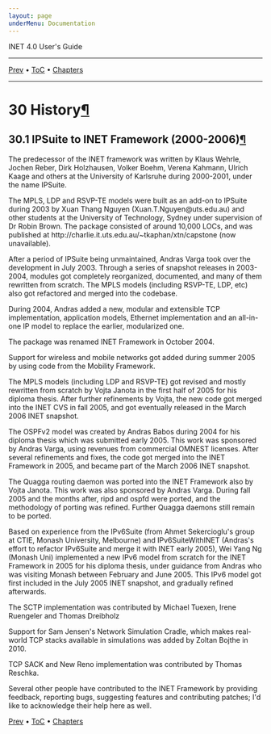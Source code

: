 ```yaml
---
layout: page
underMenu: Documentation
---
```




<div>INET 4.0 User's Guide<hr width='100%'></div>
<div class='oppnavbar'><a href="chap29.html">Prev</a> &#8226; <a href="toc.html#toc_30">ToC</a> &#8226; <a href="index.html">Chapters</a></div><hr class='pgbr'><h1><a name="cha:History"></a>30 History<a class="headerlink" href="#cha:History" title="Permalink to this headline">&para;</a></h1>

<p><h2><a name="sec:history:ipsuite-to-inet"></a>30.1 IPSuite to INET Framework (2000-2006)<a class="headerlink" href="#sec:history:ipsuite-to-inet" title="Permalink to this headline">&para;</a></h2>

<p>The predecessor of the INET framework was written by Klaus
Wehrle, Jochen Reber, Dirk Holzhausen, Volker Boehm, Verena Kahmann,
Ulrich Kaage and others at the University of Karlsruhe during 2000-2001,
under the name IPSuite.

<p>The MPLS, LDP and RSVP-TE models were built as an add-on to IPSuite
during 2003 by Xuan Thang Nguyen (Xuan.T.Nguyen@uts.edu.au) and other
students at the University of Technology, Sydney under supervision of
Dr Robin Brown. The package consisted of around 10,000 LOCs, and was
published at http://charlie.it.uts.edu.au/~tkaphan/xtn/capstone (now
unavailable).

<p>After a period of IPSuite being unmaintained, Andras Varga took over
the development in July 2003. Through a series of snapshot releases in
2003-2004, modules got completely reorganized, documented, and many of them
rewritten from scratch. The MPLS models (including RSVP-TE, LDP, etc)
also got refactored and merged into the codebase.

<p>During 2004, Andras added a new, modular and extensible TCP implementation,
application models, Ethernet implementation and an all-in-one IP model
to replace the earlier, modularized one.

<p>The package was renamed INET Framework in October 2004.

<p>Support for wireless and mobile networks got added during summer 2005
by using code from the Mobility Framework.

<p>The MPLS models (including LDP and RSVP-TE) got revised and mostly
rewritten from scratch by Vojta Janota in the first half of 2005
for his diploma thesis. After further refinements by Vojta, the new code
got merged into the INET CVS in fall 2005, and got eventually released
in the March 2006 INET snapshot.

<p>The OSPFv2 model was created by Andras Babos during 2004 for his diploma
thesis which was submitted early 2005. This work was sponsored by Andras Varga,
using revenues from commercial OMNEST licenses. After several refinements and fixes,
the code got merged into the INET Framework in 2005, and became part of the
March 2006 INET snapshot.

<p>The Quagga routing daemon was ported into the INET Framework also by Vojta
Janota. This work was also sponsored by Andras Varga. During fall 2005 and
the months after, ripd and ospfd were ported, and the methodology of porting
was refined. Further Quagga daemons still remain to be ported.

<p>Based on experience from the IPv6Suite (from Ahmet Sekercioglu's group at
CTIE, Monash University, Melbourne) and IPv6SuiteWithINET (Andras's effort
to refactor IPv6Suite and merge it with INET early 2005), Wei Yang Ng
(Monash Uni) implemented a new IPv6 model from scratch for the
INET Framework in 2005 for his diploma thesis, under guidance from Andras
who was visiting Monash between February and June 2005. This IPv6 model
got first included in the July 2005 INET snapshot, and gradually refined
afterwards.

<p>The SCTP implementation was contributed by Michael Tuexen, Irene Ruengeler
and Thomas Dreibholz

<p>Support for Sam Jensen's Network Simulation Cradle,
which makes real-world TCP stacks available in simulations was added
by Zoltan Bojthe in 2010.

<p>TCP SACK and New Reno implementation was contributed by Thomas Reschka.

<p>Several other people have contributed to the INET Framework by providing
feedback, reporting bugs, suggesting features and contributing patches;
I'd like to acknowledge their help here as well.

<p>


<div class='oppnavbar'><a href="chap29.html">Prev</a> &#8226; <a href="toc.html#toc_30">ToC</a> &#8226; <a href="index.html">Chapters</a></div>

